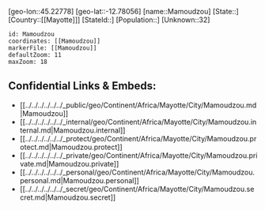 ﻿---
location: [-12.78056,45.22778]
mapzoom: [7,12] 
mapmarker: city 
type: City
tags:
- geo/City


SpocWebEntityId: 35946
isDeleted: false
confidential: public

---
[geo-lon::45.22778]
[geo-lat::-12.78056]
[name::Mamoudzou]
[State::]
[Country::[[Mayotte]]]
[StateId::]
[Population::]
[Unknown::32]


```leaflet
id: Mamoudzou
coordinates: [[Mamoudzou]]
markerFile: [[Mamoudzou]]
defaultZoom: 11 
maxZoom: 18
```


## Confidential Links & Embeds: 
- [[../../../../../../_public/geo/Continent/Africa/Mayotte/City/Mamoudzou.md|Mamoudzou]] 
- [[../../../../../../_internal/geo/Continent/Africa/Mayotte/City/Mamoudzou.internal.md|Mamoudzou.internal]] 
- [[../../../../../../_protect/geo/Continent/Africa/Mayotte/City/Mamoudzou.protect.md|Mamoudzou.protect]] 
- [[../../../../../../_private/geo/Continent/Africa/Mayotte/City/Mamoudzou.private.md|Mamoudzou.private]] 
- [[../../../../../../_personal/geo/Continent/Africa/Mayotte/City/Mamoudzou.personal.md|Mamoudzou.personal]] 
- [[../../../../../../_secret/geo/Continent/Africa/Mayotte/City/Mamoudzou.secret.md|Mamoudzou.secret]] 
